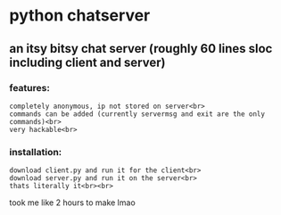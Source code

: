 # python chatserver

## an itsy bitsy chat server (roughly 60 lines sloc including client and server)
### features:<br>
	completely anonymous, ip not stored on server<br>
	commands can be added (currently servermsg and exit are the only commands)<br>
	very hackable<br>
### installation:<br>
	download client.py and run it for the client<br>
	download server.py and run it on the server<br>
	thats literally it<br><br>

took me like 2 hours to make lmao
